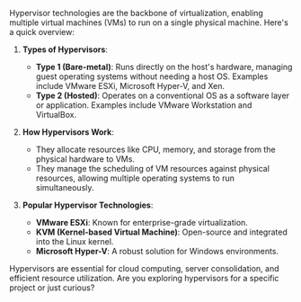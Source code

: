 Hypervisor technologies are the backbone of virtualization, enabling multiple virtual machines (VMs) to run on a single physical machine. Here's a quick overview:

1. **Types of Hypervisors**:
   - **Type 1 (Bare-metal)**: Runs directly on the host's hardware, managing guest operating systems without needing a host OS. Examples include VMware ESXi, Microsoft Hyper-V, and Xen.
   - **Type 2 (Hosted)**: Operates on a conventional OS as a software layer or application. Examples include VMware Workstation and VirtualBox.

2. **How Hypervisors Work**:
   - They allocate resources like CPU, memory, and storage from the physical hardware to VMs.
   - They manage the scheduling of VM resources against physical resources, allowing multiple operating systems to run simultaneously.

3. **Popular Hypervisor Technologies**:
   - **VMware ESXi**: Known for enterprise-grade virtualization.
   - **KVM (Kernel-based Virtual Machine)**: Open-source and integrated into the Linux kernel.
   - **Microsoft Hyper-V**: A robust solution for Windows environments.

Hypervisors are essential for cloud computing, server consolidation, and efficient resource utilization. Are you exploring hypervisors for a specific project or just curious?
